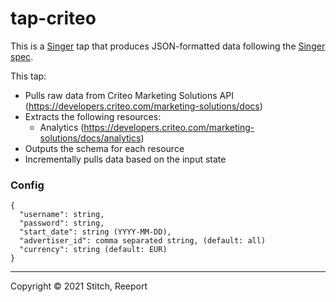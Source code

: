# tap-criteo

This is a [Singer](https://singer.io) tap that produces JSON-formatted data
following the [Singer
spec](https://github.com/singer-io/getting-started/blob/master/SPEC.md).

This tap:

- Pulls raw data from Criteo Marketing Solutions API (https://developers.criteo.com/marketing-solutions/docs)
- Extracts the following resources:
  - Analytics (https://developers.criteo.com/marketing-solutions/docs/analytics)
- Outputs the schema for each resource
- Incrementally pulls data based on the input state

### Config
```
{
  "username": string,
  "password": string,
  "start_date": string (YYYY-MM-DD),
  "advertiser_id": comma separated string, (default: all)
  "currency": string (default: EUR)
}
```

---

Copyright &copy; 2021 Stitch, Reeport
